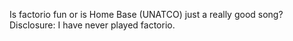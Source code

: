 Is factorio fun or is Home Base (UNATCO) just a really good song? Disclosure: I have never played factorio.

